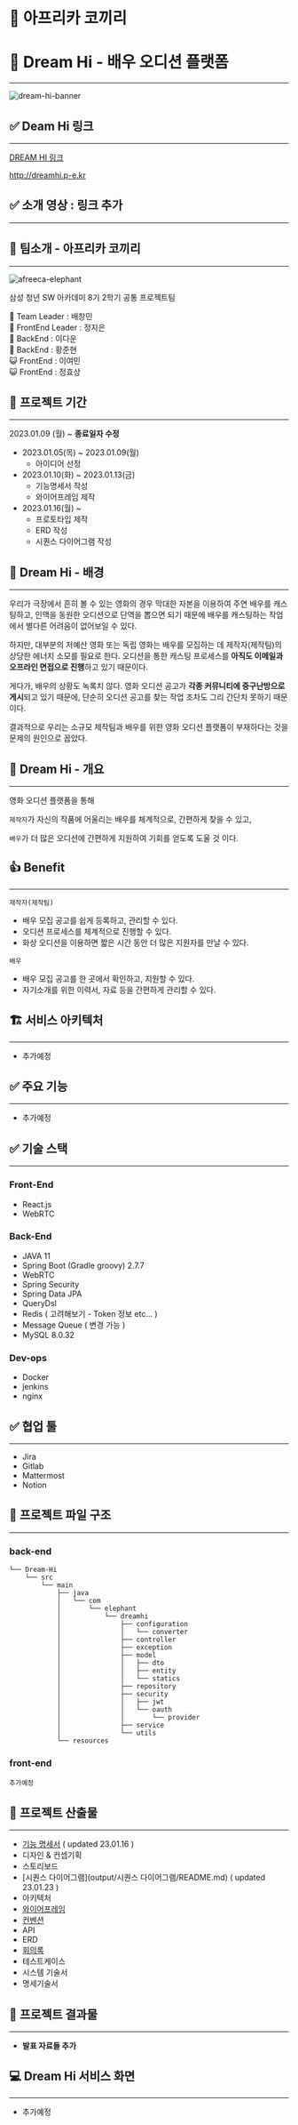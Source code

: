 # :elephant: 아프리카 코끼리

# 🌟 Dream Hi - 배우 오디션 플랫폼

---

![dream-hi-banner](./output/images/dreamhi-banner.png)

## ✅ Deam Hi 링크

---

[DREAM HI 링크](http://dreamhi.p-e.kr)

http://dreamhi.p-e.kr

## ✅ 소개 영상 : **링크 추가**

---

## 🐘 팀소개 - 아프리카 코끼리

---

![afreeca-elephant](./output/images/elephant.png)


삼성 청년 SW 아카데미 8기 2학기 공통 프로젝트팀

:crown: Team Leader : 배창민 <br>
:muscle: FrontEnd Leader : 정지은 <br>
:clown_face: BackEnd : 이다운 <br>
:clown_face: BackEnd : 황준현 <br>
:smiley_cat: FrontEnd : 이여민 <br>
:smiley_cat: FrontEnd : 정효상 <br>

## 📅 프로젝트 기간

---

2023.01.09 (월) ~ **종료일자 수정**

- 2023.01.05(목) ~ 2023.01.09(월) 
  - 아이디어 선정
- 2023.01.10(화) ~ 2023.01.13(금)
  - 기능명세서 작성
  - 와이어프레임 제작
- 2023.01.16(월) ~
  - 프로토타입 제작
  - ERD 작성
  - 시퀀스 다이어그램 작성

## 📝 Dream Hi - 배경

---

우리가 극장에서 흔히 볼 수 있는 영화의 경우 막대한 자본을 이용하여 주연 배우를 캐스팅하고, 인맥을 동원한 오디션으로 단역을 뽑으면 되기 때문에 배우를 캐스팅하는 작업에서 별다른 어려움이 없어보일 수 있다.

하지만, 대부분의 저예산 영화 또는 독립 영화는 배우를 모집하는 데 제작자(제작팀)의 상당한 에너지 소모를 필요로 한다. 오디션을 통한 캐스팅 프로세스를 **아직도 이메일과 오프라인 면접으로 진행**하고 있기 때문이다.

게다가, 배우의 상황도 녹록치 않다. 영화 오디션 공고가 **각종 커뮤니티에 중구난방으로 게시**되고 있기 때문에, 단순히 오디션 공고를 찾는 작업 조차도 그리 간단치 못하기 때문이다.

결과적으로 우리는 소규모 제작팀과 배우를 위한 영화 오디션 플랫폼이 부재하다는 것을 문제의 원인으로 꼽았다.

## 📝 Dream Hi - 개요

---

영화 오디션 플랫폼을 통해

`제작자`가 자신의 작품에 어울리는 배우를 체계적으로, 간편하게 찾을 수 있고,

`배우`가 더 많은 오디션에 간편하게 지원하여 기회를 얻도록
도울 것 이다.

## 👍 Benefit

---

`제작자(제작팀)`

- 배우 모집 공고를 쉽게 등록하고, 관리할 수 있다.
- 오디션 프로세스를 체계적으로 진행할 수 있다.
- 화상 오디션을 이용하면 짧은 시간 동안 더 많은 지원자를 만날 수 있다.

`배우`

- 배우 모집 공고를 한 곳에서 확인하고, 지원할 수 있다.
- 자기소개를 위한 이력서, 자료 등을 간편하게 관리할 수 있다.


## 🏗️ 서비스 아키텍처

---

- 추가예정

## ✅ 주요 기능

---

- 추가예정

## ✅ 기술 스택

---

### Front-End

- React.js
- WebRTC

### Back-End

- JAVA 11
- Spring Boot (Gradle groovy) 2.7.7
- WebRTC
- Spring Security
- Spring Data JPA
- QueryDsl
- Redis ( 고려해보기 - Token 정보 etc… )
- Message Queue ( 변경 가능 )
- MySQL 8.0.32

### Dev-ops

- Docker
- jenkins
- nginx

## ✅ 협업 툴

---

- Jira
- Gitlab
- Mattermost
- Notion

## 📝 프로젝트 파일 구조

---

### back-end

```
└── Dream-Hi
    └── src
        └── main
            ├── java
            │   └── com
            │       └── elephant
            │           └── dreamhi
            │               ├── configuration
            │               │   └── converter
            │               ├── controller
            │               ├── exception
            │               ├── model
            │               │   ├── dto
            │               │   ├── entity
            │               │   └── statics
            │               ├── repository
            │               ├── security
            │               │   ├── jwt
            │               │   └── oauth
            │               │       └── provider
            │               ├── service
            │               └── utils
            └── resources
```
### front-end

```
추가예정
```

## 📝 프로젝트 산출물

---

- [기능 명세서](output/기능명세서/README.md) ( updated 23.01.16 )
- 디자인 & 컨셉기획
- 스토리보드
- [시퀀스 다이어그램](output/시퀀스 다이어그램/README.md) ( updated 23.01.23 )
- 아키텍처
- [와이어프레임](output/와이어프레임/README.md)
- [컨벤션](output/docs/README.md)
- API
- ERD
- [회의록](output/meeting-log)
- 테스트케이스
- 시스템 기술서
- 명세기술서

## 📝 프로젝트 결과물

---

- **발표 자료들 추가**

## 💻 Dream Hi 서비스 화면

---

- 추가예정